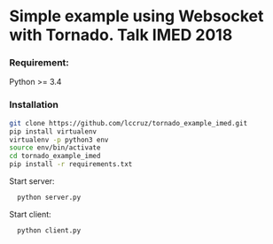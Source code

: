 # Simple example using Websocket with Tornado. Talk IMED 2018

### Requirement:
Python >= 3.4

### Installation

```bash
git clone https://github.com/lccruz/tornado_example_imed.git
pip install virtualenv
virtualenv -p python3 env
source env/bin/activate
cd tornado_example_imed
pip install -r requirements.txt
```

Start server:

```bash
  python server.py
```

Start client:

```bash
  python client.py
```
